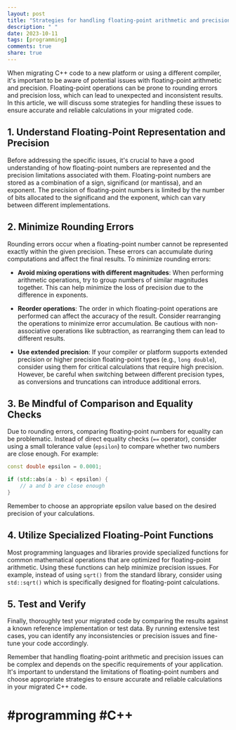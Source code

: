 ```yaml
---
layout: post
title: "Strategies for handling floating-point arithmetic and precision issues in migrated C++ code"
description: " "
date: 2023-10-11
tags: [programming]
comments: true
share: true
---
```


When migrating C++ code to a new platform or using a different compiler, it's important to be aware of potential issues with floating-point arithmetic and precision. Floating-point operations can be prone to rounding errors and precision loss, which can lead to unexpected and inconsistent results. In this article, we will discuss some strategies for handling these issues to ensure accurate and reliable calculations in your migrated code.

## 1. Understand Floating-Point Representation and Precision

Before addressing the specific issues, it's crucial to have a good understanding of how floating-point numbers are represented and the precision limitations associated with them. Floating-point numbers are stored as a combination of a sign, significand (or mantissa), and an exponent. The precision of floating-point numbers is limited by the number of bits allocated to the significand and the exponent, which can vary between different implementations.

## 2. Minimize Rounding Errors

Rounding errors occur when a floating-point number cannot be represented exactly within the given precision. These errors can accumulate during computations and affect the final results. To minimize rounding errors:

- **Avoid mixing operations with different magnitudes**: When performing arithmetic operations, try to group numbers of similar magnitudes together. This can help minimize the loss of precision due to the difference in exponents.

- **Reorder operations**: The order in which floating-point operations are performed can affect the accuracy of the result. Consider rearranging the operations to minimize error accumulation. Be cautious with non-associative operations like subtraction, as rearranging them can lead to different results.

- **Use extended precision**: If your compiler or platform supports extended precision or higher precision floating-point types (e.g., `long double`), consider using them for critical calculations that require high precision. However, be careful when switching between different precision types, as conversions and truncations can introduce additional errors.

## 3. Be Mindful of Comparison and Equality Checks

Due to rounding errors, comparing floating-point numbers for equality can be problematic. Instead of direct equality checks (`==` operator), consider using a small tolerance value (`epsilon`) to compare whether two numbers are close enough. For example:

```cpp
const double epsilon = 0.0001;

if (std::abs(a - b) < epsilon) {
    // a and b are close enough
}
```

Remember to choose an appropriate epsilon value based on the desired precision of your calculations.

## 4. Utilize Specialized Floating-Point Functions

Most programming languages and libraries provide specialized functions for common mathematical operations that are optimized for floating-point arithmetic. Using these functions can help minimize precision issues. For example, instead of using `sqrt()` from the standard library, consider using `std::sqrt()` which is specifically designed for floating-point calculations.

## 5. Test and Verify

Finally, thoroughly test your migrated code by comparing the results against a known reference implementation or test data. By running extensive test cases, you can identify any inconsistencies or precision issues and fine-tune your code accordingly.

Remember that handling floating-point arithmetic and precision issues can be complex and depends on the specific requirements of your application. It's important to understand the limitations of floating-point numbers and choose appropriate strategies to ensure accurate and reliable calculations in your migrated C++ code.

# #programming #C++